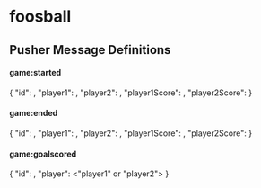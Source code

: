 # foosball

<h2>Pusher Message Definitions</h2>

<h4>game:started</h4>
      {
        "id": <int>,
        "player1": <player identifier of some sort>,
        "player2": <player identifier of some sort>,
        "player1Score": <int>,
        "player2Score": <int>
      }
  
<h4>game:ended</h4>
    {
        "id": <int>,
        "player1": <player identifier of some sort>,
        "player2": <player identifier of some sort>,
        "player1Score": <int>,
        "player2Score": <int>
    }
  
<h4>game:goalscored</h4>
    {
        "id": <id of game>,
        "player": <"player1" or "player2">
    }
